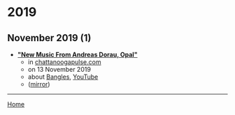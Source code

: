 # 2019

## November 2019 (1)

 - [**"New Music From Andreas Dorau, Opal"**](http://www.chattanoogapulse.com/music/music-review/new-music-from-andreas-dorau-opal/)
    - in [chattanoogapulse.com](../../../publications/a-e/chattanoogapulse-com/index.md)
    - on 13 November 2019
    - about [Bangles](../../../topics/bangles/index.md), [YouTube](../../../topics/youtube/index.md)
    - ([mirror](https://web.archive.org/web/*/http://www.chattanoogapulse.com/music/music-review/new-music-from-andreas-dorau-opal/))

----

[Home](../index.md)
